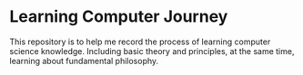 # Learning Computer Journey
This repository is to help me record the process of learning computer science knowledge. Including basic theory and principles, at the same time, learning about fundamental philosophy.
